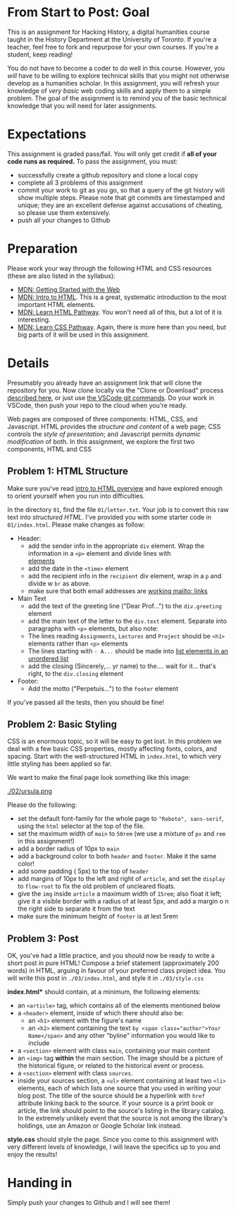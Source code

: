 # From Start to Post: Goal

This is an assignment for Hacking History, a digital humanities course taught in the History Department at the University of Toronto. If you're a teacher, feel free to fork and repurpose for your own courses. If you're a student, keep reading!

You do not have to become a coder to do well in this course. However, you *will* have to be willing to explore technical skills that you might not otherwise develop as a humanities scholar. In this assignment, you will refresh your knowledge of *very basic* web coding skills and apply them to a simple problem. The goal of the assignment is to remind you of the basic technical knowledge that you will need for later assignments.


# Expectations

This assignment is graded pass/fail. You will only get credit if **all of your code runs as required.** To pass the assignment, you must:

-   successfully create a github repository and clone a local copy
-   complete all 3 problems of this assignment
-   commit your work to git as you go, so that a query of the git history will show multiple steps. Please note that git commits are timestamped and unique; they are an excellent defense against accusations of cheating, so please use them extensively.
-   push all your changes to Github


# Preparation

Please work your way through the following HTML and CSS resources (these are also listed in the syllabus):

-   [MDN: Getting Started with the Web](https://developer.mozilla.org/en-US/docs/Learn/Getting_started_with_the_web)
-   [MDN: Intro to HTML](https://developer.mozilla.org/en-US/docs/Learn/HTML/Introduction_to_HTML). This is a great, systematic introduction to the most important HTML elements.
-   [MDN: Learn HTML Pathway](https://developer.mozilla.org/en-US/docs/Learn/HTML#Modules). You won't need all of this, but a lot of it is interesting.
-   [MDN: Learn CSS Pathway](https://developer.mozilla.org/en-US/docs/Learn/CSS). Again, there is more here than you need, but big parts of it will be used in this assignment.


# Details

Presumably you already have an assignment link that will clone the repository for you. Now clone locally via the "Clone or Download" process [described here](https://help.github.com/articles/cloning-a-repository/), or just use [the VSCode git commands](https://code.visualstudio.com/docs/editor/versioncontrol#_cloning-a-repository). Do your work in VSCode, then push your repo to the cloud when you're ready.

Web pages are composed of three components: HTML, CSS, and Javascript. HTML provides the *structure and content* of a web page; CSS controls the *style of presentation*; and Javascript permits *dynamic modification* of both. In this assignment, we explore the first two components, HTML and CSS


## Problem 1: HTML Structure

Make sure you've read [intro to HTML overview](https://developer.mozilla.org/en-US/docs/Learn/HTML/Introduction_to_HTML/Getting_started) and have explored enough to orient yourself when you run into difficulties.

In the directory `01`, find the file `01/letter.txt`. Your job is to convert this raw text into *structured HTML*. I've provided you with some starter code in `01/index.html`. Please make changes as follow:

-   Header:
    -   add the sender info in the appropriate `div` element. Wrap the information in a `<p>` element and divide lines with [<br> elements](https://developer.mozilla.org/en-US/docs/Web/HTML/Element/br)
    -   add the date in the `<time>` element
    -   add the recipient info in the `recipient` div element, wrap in a `p` and divide w `br` as above.
    -   make sure that both email addresses are [working mailto: links](https://developer.mozilla.org/en-US/docs/Learn/HTML/Introduction_to_HTML/Creating_hyperlinks#E-mail_links)
-   Main Text
    -   add the text of the greeting line ("Dear Prof&#x2026;") to the `div.greeting` element
    -   add the main text of the letter to the `div.text` element. Separate into paragraphs with `<p>` elements, but also note:
    -   The lines reading `Assignments`, `Lectures` and `Project` should be `<h1>` elements rather than `<p>` elements
    -   The lines starting with `- A...` should be made into [list elements in an unordered list](https://developer.mozilla.org/en-US/docs/Learn/HTML/Introduction_to_HTML/HTML_text_fundamentals#Unordered)
    -   add the closing (Sincerely,&#x2026; yr name) to the&#x2026;. wait for it&#x2026; that's right, to the `div.closing` element
-   Footer:
    -   Add the motto ("Perpetuis&#x2026;") to the `footer` element

If you've passed all the tests, then you should be fine!


## Problem 2: Basic Styling

CSS is an enormous topic, so it will be easy to get lost. In this problem we deal with a few basic CSS properties, mostly affecting fonts, colors, and spacing. Start with the well-structured HTML in `index.html`, to which very little styling has been applied so far.

We want to make the final page look something like this image:

[./02/ursula.png](./02/plague.png)

Please do the following:

-   set the default font-family for the whole page to `"Roboto", sans-serif`, using the `html` selector at the top of the file.
-   set the maximum width of `main` to `50rem` (we use a mixture of `px` and `rem` in this assignment!)
-   add a border radius of 10px to `main`
-   add a background color to both `header` and `footer`. Make it the same color!
-   add some padding ( 5px) to the top of `header`
-   add margins of 10px to the left and right of `article`, and set the `display` to `flow-root` to fix the old problem of uncleared floats.
-   give the `img` inside `article` a maximum width of `15rem`; also float it left; give it a visible border with a radius of at least 5px, and add a margin o n the right side to separate it from the text
-   make sure the minimum height of `footer` is at lest 5rem


## Problem 3: Post

OK, you've had a little practice, and you should now be ready to write a short post in pure HTML! Compose a brief statement (approximately 200 words) in HTML, arguing in favour of your preferred class project idea. You will write this post in `./03/index.html`, and style it in `./03/style.css`

**index.html\*** should contain, at a minimum, the following elements:

-   an `<article>` tag, which contains all of the elements mentioned below
-   a `<header>` element, inside of which there should also be:
    -   an `<h1>` element with the figure's name
    -   an `<h2>` element containing the text `by <span class="author">Your Name</span>` and any other "byline" information you would like to include
-   a `<section>` element with class `main`, containing your main content
-   an `<img>` tag **within** the main section. The image should be a picture of the historical figure, or related to the historical event or process.
-   a `<section>` element with class `sources`.
-   inside your sources section, a `<ul>` element containing at least two `<li>` elements, each of which lists one source that you used in writing your blog post. The title of the source should be a hyperlink with `href` attribute linking back to the source. If your source is a print book or article, the link should point to the source's listing in the library catalog. In the extremely unlikely event that the source is not among the library's holdings, use an Amazon or Google Scholar link instead.

**style.css** should style the page. Since you come to this assignment with very different levels of knowledge, I will leave the specifics up to you and enjoy the results!


# Handing in

Simply push your changes to Github and I will see them!
